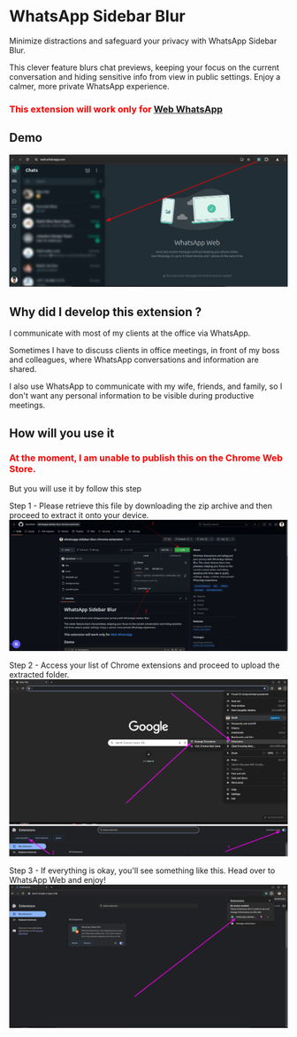 # WhatsApp Sidebar Blur

 Minimize distractions and safeguard your privacy with WhatsApp Sidebar Blur.
 
 This clever feature blurs chat previews, keeping your focus on the current conversation and hiding sensitive info from view in public settings. Enjoy a calmer, more private WhatsApp experience.

### <span style="color: red;">This extension will work only for</span> [Web WhatsApp](https://web.whatsapp.com/)

## Demo

![Demo](./doc/demo.png)

## Why did I develop this extension ?

I communicate with most of my clients at the office via WhatsApp.

Sometimes I have to discuss clients in office meetings, in front of my boss and colleagues,
where WhatsApp conversations and information are shared.

I also use WhatsApp to communicate with my wife, friends, and family,
so I don't want any personal information to be visible during productive meetings.

## How will you use it

### <span style="color: red;">At the moment, I am unable to publish this on the Chrome Web Store.</span>

But you will use it by follow this step

Step 1 - Please retrieve this file by downloading the zip archive and then proceed to extract it onto your device.
![Demo](./doc/pv1.png)

Step 2 - Access your list of Chrome extensions and proceed to upload the extracted folder.
![Demo](./doc/image-1.png)
![Demo](./doc/image-2.png)

Step 3 - If everything is okay, you'll see something like this. Head over to WhatsApp Web and enjoy!
![Demo](./doc/image-3.png)
